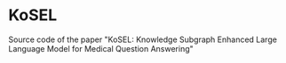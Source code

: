 # KoSEL
Source code of the paper "KoSEL: Knowledge Subgraph Enhanced Large Language Model for Medical Question Answering"
